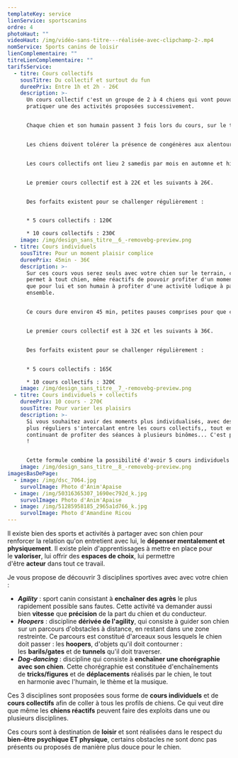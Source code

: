 ```yaml
---
templateKey: service
lienService: sportscanins
ordre: 4
photoHaut: ""
videoHaut: /img/vidéo-sans-titre-‐-réalisée-avec-clipchamp-2-.mp4
nomService: Sports canins de loisir
lienComplementaire: ""
titreLienComplementaire: ""
tarifsService:
  - titre: Cours collectifs
    sousTitre: Du collectif et surtout du fun
    dureePrix: Entre 1h et 2h - 26€
    description: >-
      U﻿n cours collectif c'est un groupe de 2 à 4 chiens qui vont pouvoir
      pratiquer une des activités proposées successivement.


      C﻿haque chien et son humain passent 3 fois lors du cours, sur le terrain pendant que les autres sportifs présents apprennent à patienter au bord du terrain dans le calme ou à aller se dégourdir les pattes sur les chemins aux alentours.


      L﻿es chiens doivent tolérer la présence de congénères aux alentours, les contacts entre chiens présents ne sont pas obligatoires.


      L﻿es cours collectifs ont lieu 2 samedis par mois en automne et hiver et plutôt en fin de journée sur les périodes chaudes d'été.


      L﻿e premier cours collectif est à 22€ et les suivants à 26€.


      D﻿es forfaits existent pour se challenger régulièrement :


      * 5﻿ cours collectifs : 120€

      * 1﻿0 cours collectifs : 230€
    image: /img/design_sans_titre__6_-removebg-preview.png
  - titre: Cours individuels
    sousTitre: Pour un moment plaisir complice
    dureePrix: 45min - 36€
    description: >-
      S﻿ur ces cours vous serez seuls avec votre chien sur le terrain, ce qui
      permet à tout chien, même réactifs de pouvoir profiter d'un moment rien
      que pour lui et son humain à profiter d'une activité ludique à partager
      ensemble.


      C﻿e cours dure environ 45 min, petites pauses comprises pour que cela ne soit pas trop fatiguant pour votre loulou.


      L﻿e premier cours collectif est à 32€ et les suivants à 36€.


      D﻿es forfaits existent pour se challenger régulièrement :


      * 5﻿ cours collectifs : 165€

      * 1﻿0 cours collectifs : 320€
    image: /img/design_sans_titre__7_-removebg-preview.png
  - titre: Cours individuels + collectifs
    dureePrix: 10 cours - 270€
    sousTitre: Pour varier les plaisirs
    description: >-
      Si vous souhaitez avoir des moments plus individualisés, avec des cours
      plus réguliers s'intercalant entre les cours collectifs,, tout en
      continuant de profiter des séances à plusieurs binômes... C'est possiblle
      !


      C﻿ette formule combine la possibilité d'avoir 5 cours individuels et 5 cours collectifs à répartir selon vos envies, vos possibilités et les créneaux de cours collectifs.
    image: /img/design_sans_titre__8_-removebg-preview.png
imagesBasDePage:
  - image: /img/dsc_7064.jpg
    survolImage: Photo d'Anim'Apaise
  - image: /img/50316365307_1690ec792d_k.jpg
    survolImage: Photo d'Anim'Apaise
  - image: /img/51285958185_2965a1d766_k.jpg
    survolImage: Photo d'Amandine Ricou
---
```

Il existe bien des sports et activités à partager avec son chien pour renforcer la relation qu'on entretient avec lui, le **dépenser mentalement et physiquement**. Il existe plein d'apprentissages à mettre en place pour le **valoriser**, lui offrir des **espaces de choix**, lui permettre d'être **acteur** dans tout ce travail.

J﻿e vous propose de découvrir 3 disciplines sportives avec avec votre chien :

* ***A﻿gility*** : sport canin consistant à **enchaîner des agrès** le plus rapidement possible sans fautes. Cette activité va demander aussi bien **vitesse** que **précision** de la part du chien et du conducteur.
* ***H﻿oopers*** : discipline **dérivée de l'agility**, qui consiste à guider son chien sur un parcours d'obstacles à distance, en restant dans une zone restreinte. Ce parcours est constitué d'arceaux sous lesquels le chien doit passer : les **hoopers**, d'objets qu'il doit contourner : les **barils/gates** et de **tunnels** qu'il doit traverser.
* ***D﻿og-dancing*** : discipline qui consiste à **enchaîner une chorégraphie avec son chien**. Cette chorégraphie est constituée d'enchaînements de **tricks/figures** et de **déplacements** réalisés par le chien, le tout en harmonie avec l'humain, le thème et la musique.

C﻿es 3 disciplines sont proposées sous forme de **cours individuels** et de **cours collectifs** afin de coller à tous les profils de chiens. Ce qui veut dire que même les **chiens réactifs** peuvent faire des exploits dans une ou plusieurs disciplines.

C﻿es cours sont à destination de **loisir** et sont réalisées dans le respect du **bien-être psychique ET physique**, certains obstacles ne sont donc pas présents ou proposés de manière plus douce pour le chien.